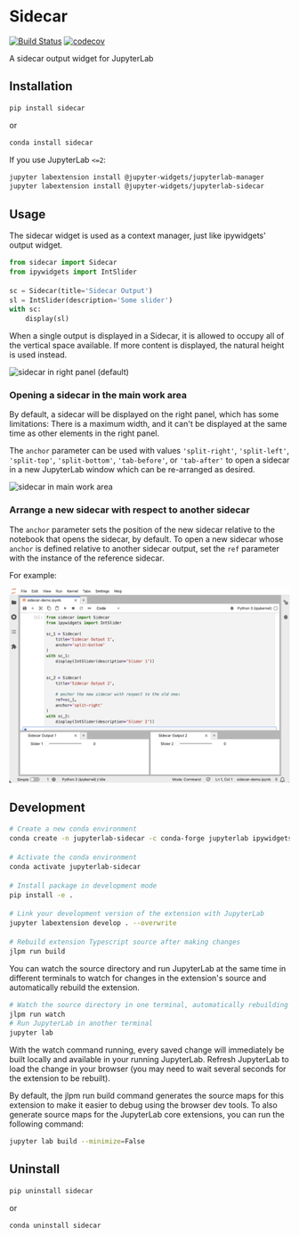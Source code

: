 # Sidecar

[![Build Status](https://travis-ci.org/jupyter-widgets/jupyterlab-sidecar.svg?branch=master)](https://travis-ci.org/jupyter-widgets/jupyterlab-sidecar)
[![codecov](https://codecov.io/gh/jupyter-widgets/jupyterlab-sidecar/branch/master/graph/badge.svg)](https://codecov.io/gh/jupyter-widgets/jupyterlab-sidecar)

A sidecar output widget for JupyterLab

## Installation

```bash
pip install sidecar
```

or

```bash
conda install sidecar
```

If you use JupyterLab `<=2`:

```bash
jupyter labextension install @jupyter-widgets/jupyterlab-manager
jupyter labextension install @jupyter-widgets/jupyterlab-sidecar
```

## Usage

The sidecar widget is used as a context manager, just like ipywidgets' output
widget.

```python
from sidecar import Sidecar
from ipywidgets import IntSlider

sc = Sidecar(title='Sidecar Output')
sl = IntSlider(description='Some slider')
with sc:
    display(sl)
```

When a single output is displayed in a Sidecar, it is allowed to occupy all of
the vertical space available. If more content is displayed, the natural height
is used instead.

![sidecar in right panel (default)](sidecar.gif)


### Opening a sidecar in the main work area

By default, a sidecar will be displayed on the right panel, which has some limitations:
There is a maximum width, and it can't be displayed at the same time as other elements
in the right panel.

The `anchor` parameter can be used with values `'split-right'`, `'split-left'`,
`'split-top'`, `'split-bottom'`, `'tab-before'`, or `'tab-after'` to open a sidecar in a
new JupyterLab window which can be re-arranged as desired.

![sidecar in main work area](sidecar-main-area.gif)


### Arrange a new sidecar with respect to another sidecar

The `anchor` parameter sets the position of the new sidecar relative to the 
notebook that opens the sidecar, by default. To open a new sidecar whose `anchor` 
is defined relative to another sidecar output, set the `ref` parameter with
the instance of the reference sidecar.

For example:

![sidecar arranged with respect to another sidecar](sidecar-ref-anchor.png)


## Development

```bash
# Create a new conda environment
conda create -n jupyterlab-sidecar -c conda-forge jupyterlab ipywidgets nodejs -y

# Activate the conda environment
conda activate jupyterlab-sidecar

# Install package in development mode
pip install -e .

# Link your development version of the extension with JupyterLab
jupyter labextension develop . --overwrite

# Rebuild extension Typescript source after making changes
jlpm run build
```

You can watch the source directory and run JupyterLab at the same time in different terminals to watch for changes in the extension's source and automatically rebuild the extension.

```bash
# Watch the source directory in one terminal, automatically rebuilding when needed
jlpm run watch
# Run JupyterLab in another terminal
jupyter lab
```

With the watch command running, every saved change will immediately be built locally and available in your running JupyterLab. Refresh JupyterLab to load the change in your browser (you may need to wait several seconds for the extension to be rebuilt).

By default, the jlpm run build command generates the source maps for this extension to make it easier to debug using the browser dev tools. To also generate source maps for the JupyterLab core extensions, you can run the following command:

```bash
jupyter lab build --minimize=False
```

## Uninstall

```bash
pip uninstall sidecar
```

or

```bash
conda uninstall sidecar
```
